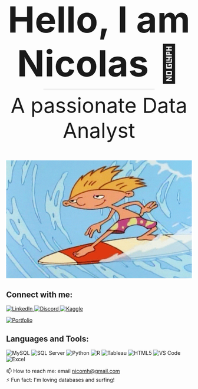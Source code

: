 <div align="center">
  <h1 style="font-size: 7em; font-weight: bold; margin-bottom: 10px;">Hello, I am Nicolas 👋</h1>
  <div style="width: 60%; height: 1px; background-color: lightgray; margin: 10px auto;"></div>
  <h2 style="font-size: 4em; font-weight: normal; margin-top: 10px; border-bottom: none;">A passionate Data Analyst</h2>
</div>

<p align="center">
  <img src="https://github.com/NicMoHan/NicMoHan/blob/main/Hey%20Arnold%2090S%20GIF.gif?raw=true" width="800" alt="Arnold Surfer">
</p>

## Connect with me:

<p align="left">
  <a href="https://linkedin.com/in/nicolas-mora-hansen-0b8a1237" target="_blank">
    <img src="https://upload.wikimedia.org/wikipedia/commons/0/01/LinkedIn_Logo_2013.svg" alt="LinkedIn" width="30" height="30">
  </a>
  <a href="https://discord.com/users/nicomh5172" target="_blank">
    <img src="https://upload.wikimedia.org/wikipedia/commons/4/47/Discord_logo.svg" alt="Discord" width="30" height="30">
  </a>
  <a href="https://www.kaggle.com/nicolasmorahansen" target="_blank">
    <img src="https://upload.wikimedia.org/wikipedia/commons/9/97/Kaggle_logo.svg" alt="Kaggle" width="30" height="30">
  </a>
</p>
  <a href="https://datascienceportfol.io/nicolashan" target="_blank">
    <img src="https://img.shields.io/badge/-Portfolio-FF5722?style=for-the-badge&logo=codepen&logoColor=white" alt="Portfolio">
  </a>
</p>

## Languages and Tools:

<p align="left">
  <img src="https://cdn.jsdelivr.net/gh/devicons/devicon/icons/mysql/mysql-original.svg" alt="MySQL" width="50" height="50"/>
  <img src="https://cdn.jsdelivr.net/gh/devicons/devicon/icons/microsoftsqlserver/microsoftsqlserver-plain.svg" alt="SQL Server" width="50" height="50"/>
  <img src="https://cdn.jsdelivr.net/gh/devicons/devicon/icons/python/python-original.svg" alt="Python" width="50" height="50"/>
  <img src="https://www.r-project.org/logo/Rlogo.png" alt="R" width="50" height="50"/>
  <img src="https://upload.wikimedia.org/wikipedia/commons/4/45/Tableau_Logo.png" alt="Tableau" width="50" height="50"/>
  <img src="https://cdn.jsdelivr.net/gh/devicons/devicon/icons/html5/html5-original.svg" alt="HTML5" width="50" height="50"/>
  <img src="https://cdn.jsdelivr.net/gh/devicons/devicon/icons/vscode/vscode-original.svg" alt="VS Code" width="50" height="50"/>
  <img src="https://upload.wikimedia.org/wikipedia/commons/7/7f/Microsoft_Excel_2013-2019_logo.svg" alt="Excel" width="50" height="50"/>
</p>



📫 How to reach me: email <a href="mailto:nicomh@gmail.com">nicomh@gmail.com</a>  
⚡ Fun fact: I'm loving databases and surfing!  

